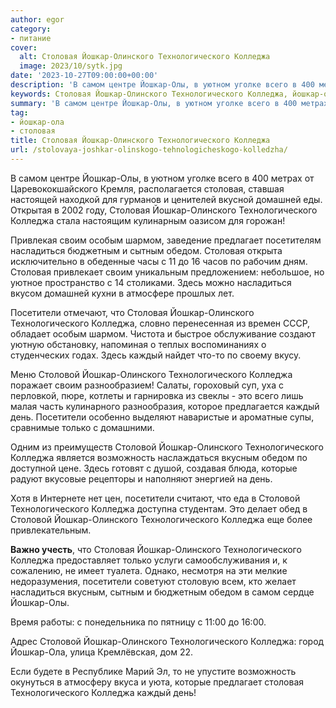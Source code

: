 ```yaml
---
author: egor
category:
- питание
cover:
  alt: Столовая Йошкар-Олинского Технологического Колледжа
  image: 2023/10/sytk.jpg
date: '2023-10-27T09:00:00+00:00'
description: 'В самом центре Йошкар-Олы, в уютном уголке всего в 400 метрах от Царевококшайского Кремля, располагается столовая, ставшая настоящей находкой для гурманов...'
keywords: Столовая Йошкар-Олинского Технологического Колледжа, йошкар-ола, столовая, йошкар, технологического, колледжа, олинского, столовой, посетители, своим, насладиться, обедом, каждый, день, самом, олы, домашней
summary: 'В самом центре Йошкар-Олы, в уютном уголке всего в 400 метрах от Царевококшайского Кремля, располагается столовая, ставшая настоящей находкой для гурманов...'
tag:
- йошкар-ола
- столовая
title: Столовая Йошкар-Олинского Технологического Колледжа
url: /stolovaya-joshkar-olinskogo-tehnologicheskogo-kolledzha/
---
```


В самом центре Йошкар-Олы, в уютном уголке всего в 400 метрах от Царевококшайского Кремля, располагается столовая, ставшая настоящей находкой для гурманов и ценителей вкусной домашней еды. Открытая в 2002 году, Столовая Йошкар-Олинского Технологического Колледжа стала настоящим кулинарным оазисом для горожан!

Привлекая своим особым шармом, заведение предлагает посетителям насладиться бюджетным и сытным обедом. Столовая открыта исключительно в обеденные часы с 11 до 16 часов по рабочим дням. Столовая привлекает своим уникальным предложением: небольшое, но уютное пространство с 14 столиками. Здесь можно насладиться вкусом домашней кухни в атмосфере прошлых лет.

Посетители отмечают, что Столовая Йошкар-Олинского Технологического Колледжа, словно перенесенная из времен СССР, обладает особым шармом. Чистота и быстрое обслуживание создают уютную обстановку, напоминая о теплых воспоминаниях о студенческих годах. Здесь каждый найдет что-то по своему вкусу.

Меню Столовой Йошкар\-Олинского Технологического Колледжа поражает своим разнообразием! Салаты, гороховый суп, уха с перловкой, пюре, котлеты и гарнировка из свеклы \- это всего лишь малая часть кулинарного разнообразия, которое предлагается каждый день. Посетители особенно выделяют наваристые и ароматные супы, сравнимые только с домашними.

Одним из преимуществ Столовой Йошкар-Олинского Технологического Колледжа является возможность наслаждаться вкусным обедом по доступной цене. Здесь готовят с душой, создавая блюда, которые радуют вкусовые рецепторы и наполняют энергией на день.

Хотя в Интернете нет цен, посетители считают, что еда в Столовой Технологического Колледжа доступна студентам. Это делает обед в Столовой Йошкар-Олинского Технологического Колледжа еще более привлекательным.

**Важно учесть**, что Столовая Йошкар-Олинского Технологического Колледжа предоставляет только услуги самообслуживания и, к сожалению, не имеет туалета. Однако, несмотря на эти мелкие недоразумения, посетители советуют столовую всем, кто желает насладиться вкусным, сытным и бюджетным обедом в самом сердце Йошкар-Олы.

Время работы: с понедельника по пятницу с 11:00 до 16:00.

Адрес Столовой Йошкар-Олинского Технологического Колледжа: город Йошкар-Ола, улица Кремлёвская, дом 22.

Если будете в Республике Марий Эл, то не упустите возможность окунуться в атмосферу вкуса и уюта, которые предлагает столовая Технологического Колледжа каждый день!
